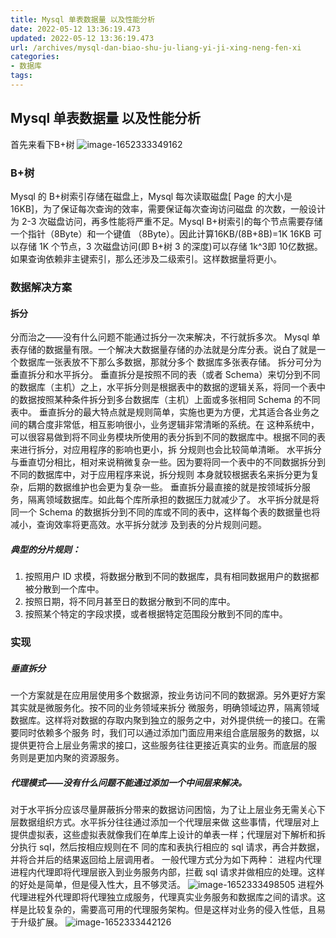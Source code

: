 ```yaml
---
title: Mysql 单表数据量 以及性能分析
date: 2022-05-12 13:36:19.473
updated: 2022-05-12 13:36:19.473
url: /archives/mysql-dan-biao-shu-ju-liang-yi-ji-xing-neng-fen-xi
categories: 
- 数据库
tags: 
---
```


## Mysql 单表数据量 以及性能分析
首先来看下B+树
![image-1652333349162](/upload/2022/05/image-1652333349162.png)
### B+树
Mysql 的 B+树索引存储在磁盘上，Mysql 每次读取磁盘[ Page 的⼤⼩是 16KB]，为了保证每次查询的效率，需要保证每次查询访问磁盘
的次数，⼀般设计为 2-3 次磁盘访问，再多性能将严重不⾜。Mysql B+树索引的每个节点需要存储⼀个指针（8Byte）和⼀个键值
（8Byte）。因此计算16KB/(8B+8B)=1K 16KB 可以存储 1K 个节点，3 次磁盘访问(即 B+树 3 的深度)可以存储 1k^3即 10亿数据。
如果查询依赖⾮主键索引，那么还涉及⼆级索引。这样数据量将更⼩。

### 数据解决方案
#### 拆分
分⽽治之——没有什么问题不能通过拆分⼀次来解决，不⾏就拆多次。
Mysql 单表存储的数据量有限。⼀个解决⼤数据量存储的办法就是分库分表。说⽩了就是⼀个数据库⼀张表放不下那么多数据，那就分多个
数据库多张表存储。
拆分可分为垂直拆分和⽔平拆分。
垂直拆分是按照不同的表（或者 Schema）来切分到不同的数据库（主机）之上，⽔平拆分则是根据表中的数据的逻辑关系，将同⼀个表中
的数据按照某种条件拆分到多台数据库（主机）上⾯或多张相同 Schema 的不同表中。
垂直拆分的最⼤特点就是规则简单，实施也更为⽅便，尤其适合各业务之间的耦合度⾮常低，相互影响很⼩，业务逻辑⾮常清晰的系统。在
这种系统中，可以很容易做到将不同业务模块所使⽤的表分拆到不同的数据库中。根据不同的表来进⾏拆分，对应⽤程序的影响也更⼩，拆
分规则也会⽐较简单清晰。
⽔平拆分与垂直切分相⽐，相对来说稍微复杂⼀些。因为要将同⼀个表中的不同数据拆分到不同的数据库中，对于应⽤程序来说，拆分规则
本⾝就较根据表名来拆分更为复杂，后期的数据维护也会更为复杂⼀些。
垂直拆分最直接的就是按领域拆分服务，隔离领域数据库。如此每个库所承担的数据压⼒就减少了。
⽔平拆分就是将同⼀个 Schema 的数据拆分到不同的库或不同的表中，这样每个表的数据量也将减⼩，查询效率将更⾼效。⽔平拆分就涉
及到表的分⽚规则问题。
##### 典型的分⽚规则：
1. 按照⽤户 ID 求模，将数据分散到不同的数据库，具有相同数据⽤户的数据都被分散到⼀个库中。
2. 按照⽇期，将不同⽉甚⾄⽇的数据分散到不同的库中。
3. 按照某个特定的字段求摸，或者根据特定范围段分散到不同的库中。

### 实现
##### 垂直拆分
⼀个⽅案就是在应⽤层使⽤多个数据源，按业务访问不同的数据源。另外更好⽅案其实就是微服务化。按不同的业务领域来拆分
微服务，明确领域边界，隔离领域数据库。这样将对数据的存取内聚到独⽴的服务之中，对外提供统⼀的接⼝。在需要同时依赖多个服务
时，我们可以通过添加门⾯应⽤来组合底层服务的数据，以提供更符合上层业务需求的接⼝，这些服务往往更接近真实的业务。⽽底层的服
务则是更加内聚的资源服务。
##### 代理模式——没有什么问题不能通过添加⼀个中间层来解决。
对于⽔平拆分应该尽量屏蔽拆分带来的数据访问困恼，为了让上层业务⽆需关⼼下层数据组织⽅式。⽔平拆分往往通过添加⼀个代理层来做
这些事情，代理层对上提供虚拟表，这些虚拟表就像我们在单库上设计的单表⼀样；代理层对下解析和拆分执⾏ sql，然后按相应规则在不
同的库和表执⾏相应的 sql 请求，再合并数据，并将合并后的结果返回给上层调⽤者。
⼀般代理⽅式分为如下两种：
进程内代理进程内代理即将代理层嵌⼊到业务服务内部，拦截 sql 请求并做相应的处理。这样的好处是简单，但是侵⼊性⼤，且不够灵活。
![image-1652333498505](/upload/2022/05/image-1652333498505.png)
进程外代理进程外代理即将代理独⽴成服务，代理真实业务服务和数据库之间的请求。这样是⽐较复杂的，需要⾼可⽤的代理服务架构。但是这样对业务的侵⼊性低，且易于升级扩展。
![image-1652333442126](/upload/2022/05/image-1652333442126.png)
